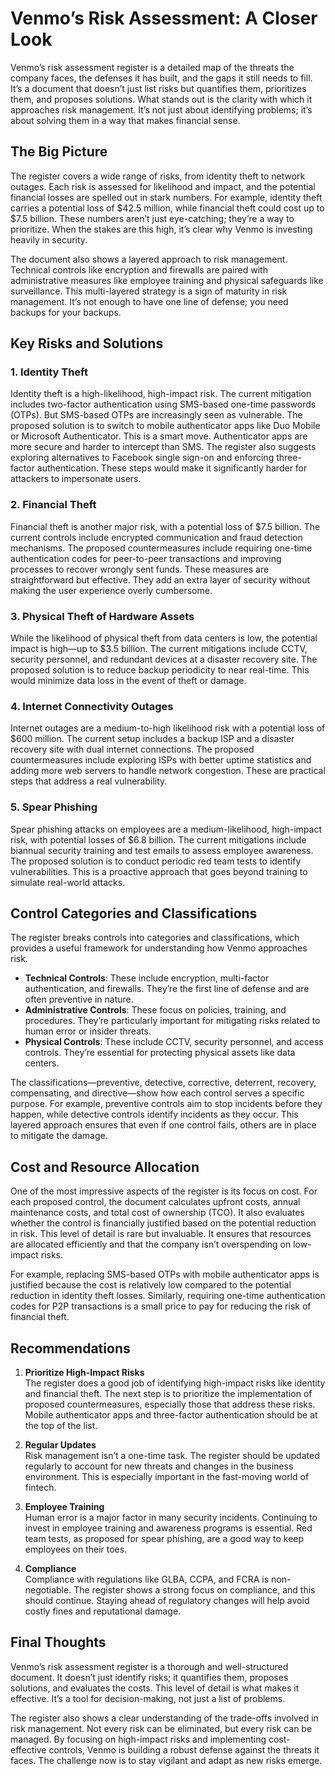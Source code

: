 # Venmo’s Risk Assessment: A Closer Look

Venmo’s risk assessment register is a detailed map of the threats the company faces, the defenses it has built, and the gaps it still needs to fill. It’s a document that doesn’t just list risks but quantifies them, prioritizes them, and proposes solutions. What stands out is the clarity with which it approaches risk management. It’s not just about identifying problems; it’s about solving them in a way that makes financial sense.

## The Big Picture

The register covers a wide range of risks, from identity theft to network outages. Each risk is assessed for likelihood and impact, and the potential financial losses are spelled out in stark numbers. For example, identity theft carries a potential loss of $42.5 million, while financial theft could cost up to $7.5 billion. These numbers aren’t just eye-catching; they’re a way to prioritize. When the stakes are this high, it’s clear why Venmo is investing heavily in security.

The document also shows a layered approach to risk management. Technical controls like encryption and firewalls are paired with administrative measures like employee training and physical safeguards like surveillance. This multi-layered strategy is a sign of maturity in risk management. It’s not enough to have one line of defense; you need backups for your backups.

## Key Risks and Solutions

### 1. Identity Theft  
Identity theft is a high-likelihood, high-impact risk. The current mitigation includes two-factor authentication using SMS-based one-time passwords (OTPs). But SMS-based OTPs are increasingly seen as vulnerable. The proposed solution is to switch to mobile authenticator apps like Duo Mobile or Microsoft Authenticator. This is a smart move. Authenticator apps are more secure and harder to intercept than SMS. The register also suggests exploring alternatives to Facebook single sign-on and enforcing three-factor authentication. These steps would make it significantly harder for attackers to impersonate users.

### 2. Financial Theft  
Financial theft is another major risk, with a potential loss of $7.5 billion. The current controls include encrypted communication and fraud detection mechanisms. The proposed countermeasures include requiring one-time authentication codes for peer-to-peer transactions and improving processes to recover wrongly sent funds. These measures are straightforward but effective. They add an extra layer of security without making the user experience overly cumbersome.

### 3. Physical Theft of Hardware Assets  
While the likelihood of physical theft from data centers is low, the potential impact is high—up to $3.5 billion. The current mitigations include CCTV, security personnel, and redundant devices at a disaster recovery site. The proposed solution is to reduce backup periodicity to near real-time. This would minimize data loss in the event of theft or damage.

### 4. Internet Connectivity Outages  
Internet outages are a medium-to-high likelihood risk with a potential loss of $600 million. The current setup includes a backup ISP and a disaster recovery site with dual internet connections. The proposed countermeasures include exploring ISPs with better uptime statistics and adding more web servers to handle network congestion. These are practical steps that address a real vulnerability.

### 5. Spear Phishing  
Spear phishing attacks on employees are a medium-likelihood, high-impact risk, with potential losses of $6.8 billion. The current mitigations include biannual security training and test emails to assess employee awareness. The proposed solution is to conduct periodic red team tests to identify vulnerabilities. This is a proactive approach that goes beyond training to simulate real-world attacks.

## Control Categories and Classifications

The register breaks controls into categories and classifications, which provides a useful framework for understanding how Venmo approaches risk.

- **Technical Controls**: These include encryption, multi-factor authentication, and firewalls. They’re the first line of defense and are often preventive in nature.
- **Administrative Controls**: These focus on policies, training, and procedures. They’re particularly important for mitigating risks related to human error or insider threats.
- **Physical Controls**: These include CCTV, security personnel, and access controls. They’re essential for protecting physical assets like data centers.

The classifications—preventive, detective, corrective, deterrent, recovery, compensating, and directive—show how each control serves a specific purpose. For example, preventive controls aim to stop incidents before they happen, while detective controls identify incidents as they occur. This layered approach ensures that even if one control fails, others are in place to mitigate the damage.

## Cost and Resource Allocation

One of the most impressive aspects of the register is its focus on cost. For each proposed control, the document calculates upfront costs, annual maintenance costs, and total cost of ownership (TCO). It also evaluates whether the control is financially justified based on the potential reduction in risk. This level of detail is rare but invaluable. It ensures that resources are allocated efficiently and that the company isn’t overspending on low-impact risks.

For example, replacing SMS-based OTPs with mobile authenticator apps is justified because the cost is relatively low compared to the potential reduction in identity theft losses. Similarly, requiring one-time authentication codes for P2P transactions is a small price to pay for reducing the risk of financial theft.

## Recommendations

1. **Prioritize High-Impact Risks**  
   The register does a good job of identifying high-impact risks like identity and financial theft. The next step is to prioritize the implementation of proposed countermeasures, especially those that address these risks. Mobile authenticator apps and three-factor authentication should be at the top of the list.

2. **Regular Updates**  
   Risk management isn’t a one-time task. The register should be updated regularly to account for new threats and changes in the business environment. This is especially important in the fast-moving world of fintech.

3. **Employee Training**  
   Human error is a major factor in many security incidents. Continuing to invest in employee training and awareness programs is essential. Red team tests, as proposed for spear phishing, are a good way to keep employees on their toes.

4. **Compliance**  
   Compliance with regulations like GLBA, CCPA, and FCRA is non-negotiable. The register shows a strong focus on compliance, and this should continue. Staying ahead of regulatory changes will help avoid costly fines and reputational damage.

## Final Thoughts

Venmo’s risk assessment register is a thorough and well-structured document. It doesn’t just identify risks; it quantifies them, proposes solutions, and evaluates the costs. This level of detail is what makes it effective. It’s a tool for decision-making, not just a list of problems.

The register also shows a clear understanding of the trade-offs involved in risk management. Not every risk can be eliminated, but every risk can be managed. By focusing on high-impact risks and implementing cost-effective controls, Venmo is building a robust defense against the threats it faces. The challenge now is to stay vigilant and adapt as new risks emerge.
